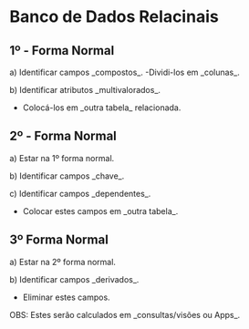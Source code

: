 
# Banco de Dados Relacinais

## 1º - Forma Normal

a) Identificar campos \_compostos\_.
-Dividi-los em \_colunas\_.

b) Identificar atributos \_multivalorados\_.

- Colocá-los em \_outra tabela\_ relacionada.

## 2º - Forma Normal

a) Estar na 1º forma normal.

b) Identificar campos \_chave\_.

c) Identificar campos \_dependentes\_.
  
- Colocar estes campos em \_outra tabela\_.

## 3º Forma Normal

a) Estar na 2º forma normal.

b) Identificar campos \_derivados\_.

- Eliminar estes campos.

OBS: Estes serão calculados em \_consultas/visões ou Apps\_.
